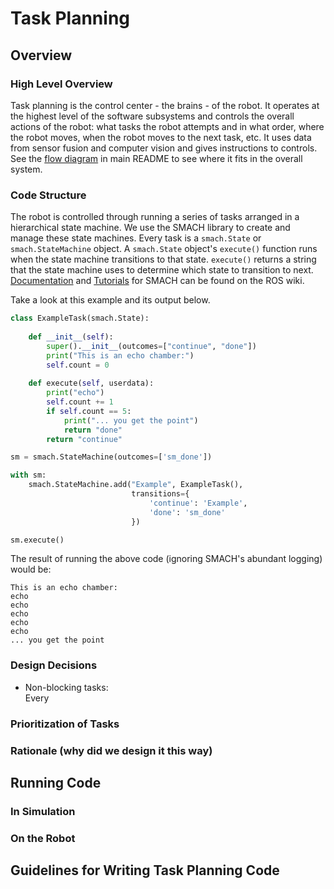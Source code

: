 # Task Planning

## Overview
### High Level Overview
Task planning is the control center - the brains - of the robot. It operates at the highest level of the software subsystems and controls the overall actions of the robot: what tasks the robot attempts and in what order, where the robot moves, when the robot moves to the next task, etc. It uses data from sensor fusion and computer vision and gives instructions to controls. See the [flow diagram](../../../../README.md#flow) in main README to see where it fits in the overall system.

### Code Structure
The robot is controlled through running a series of tasks arranged in a hierarchical state machine. We use the SMACH library to create and manage these state machines. Every task is a `smach.State` or `smach.StateMachine` object. A `smach.State` object's `execute()` function runs when the state machine transitions to that state. `execute()` returns a string that the state machine uses to determine which state to transition to next. [Documentation](http://wiki.ros.org/smach/Documentation) and [Tutorials](http://wiki.ros.org/smach/Tutorials) for SMACH can be found on the ROS wiki.

Take a look at this example and its output below.
```python
class ExampleTask(smach.State):
        
    def __init__(self):
        super().__init__(outcomes=["continue", "done"])
        print("This is an echo chamber:")
        self.count = 0
        
    def execute(self, userdata):
        print("echo")
        self.count += 1
        if self.count == 5:
            print("... you get the point")
            return "done"
        return "continue"

sm = smach.StateMachine(outcomes=['sm_done'])

with sm:
    smach.StateMachine.add("Example", ExampleTask(),
                           transitions={
                               'continue': 'Example',
                               'done': 'sm_done'
                           })

sm.execute()
```
The result of running the above code (ignoring SMACH's abundant logging) would be:
```
This is an echo chamber:
echo
echo
echo
echo
echo
... you get the point
```

### Design Decisions
- Non-blocking tasks:\
Every 


### Prioritization of Tasks

### Rationale (why did we design it this way)


## Running Code

### In Simulation

### On the Robot

## Guidelines for Writing Task Planning Code

